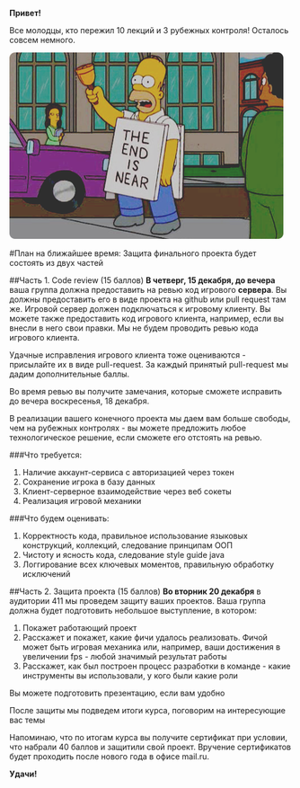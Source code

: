 **Привет!**

Все молодцы, кто пережил 10 лекций и 3 рубежных контроля! Осталось совсем немного.

![](homer.jpg)

#План на ближайшее время:
Защита финального проекта будет состоять из двух частей

##Часть 1. Сode review (15 баллов)
**В четверг, 15 декабря, до вечера** ваша группа должна предоставить на ревью код игрового **сервера**. Вы должны предоставить его в виде проекта на github или pull request там же. Игровой сервер должен подключаться к игровому клиенту. Вы можете также предоставить код игрового клиента, например, если вы внесли в него свои правки. Мы не будем проводить ревью кода игрового клиента.

Удачные исправления игрового клиента тоже оцениваются - присылайте их в виде pull-request. За каждый принятый pull-request мы дадим дополнительные баллы.

Во время ревью вы получите замечания, которые сможете исправить до вечера воскресенья, 18 декабря.

В реализации вашего конечного проекта мы даем вам больше свободы, чем на рубежных контролях - вы можете предложить любое технологическое решение, если сможете его отстоять на ревью.

###Что требуется:
1. Наличие аккаунт-сервиса с авторизацией через токен
2. Сохранение игрока в базу данных
3. Клиент-серверное взаимодействие через веб сокеты
4. Реализация игровой механики

###Что будем оценивать:
1. Корректность кода, правильное использование языковых конструкций, коллекций, следование принципам ООП
2. Чистоту и ясность кода, следование style guide java
3. Логгирование всех ключевых моментов, правильную обработку исключений

##Часть 2. Защита проекта (15 баллов)
**Во вторник 20 декабря** в аудитории 411 мы проведем защиту ваших проектов.
Ваша группа должна будет подготовить небольшое выступление, в котором:

1. Покажет работающий проект
2. Расскажет и покажет, какие фичи удалось реализовать. Фичой может быть игровая механика или, например, ваши достижения в увеличении fps - любой значимый результат работы
3. Расскажет, как был построен процесс разработки в команде - какие инструменты вы использовали, у кого были какие роли

Вы можете подготовить презентацию, если вам удобно

После защиты мы подведем итоги курса, поговорим на интересующие вас темы

Напоминаю, что по итогам курса вы получите сертификат при условии, что набрали 40 баллов и защитили свой проект. Вручение сертификатов будет проходить после нового года в офисе mail.ru.

**Удачи!**
